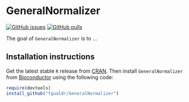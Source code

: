 
<!-- README.md is generated from README.Rmd. Please edit that file -->

# GeneralNormalizer

<!-- badges: start -->

[![GitHub
issues](https://img.shields.io/github/issues/fgualdr/GeneralNormalizer)](https://github.com/fgualdr/GeneralNormalizer/issues)
[![GitHub
pulls](https://img.shields.io/github/issues-pr/fgualdr/GeneralNormalizer)](https://github.com/fgualdr/GeneralNormalizer/pulls)
<!-- badges: end -->

The goal of `GeneralNormalizer` is to …

## Installation instructions

Get the latest stable `R` release from
[CRAN](http://cran.r-project.org/). Then install `GeneralNormalizer`
from [Bioconductor](http://bioconductor.org/) using the following code:

``` r
require(devtools)
install_github("fgualdr/GeneralNormalizer")
```

